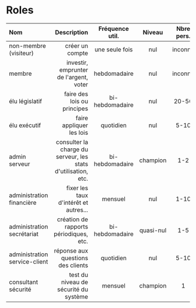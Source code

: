 # Roles

| Nom         | Description | Fréquence util. | Niveau | Nbre pers. |
|:------------|------------:|:--------------:|:-:|:-:|
| non-membre (visiteur) | créer un compte | une seule fois | nul | inconnu |
| membre | investir, emprunter de l'argent, voter | hebdomadaire | nul | inconnu |
| élu législatif | faire des lois ou principes | bi-hebdomadaire | nul | 20-50 |
| élu exécutif | faire appliquer les lois | quotidien | nul | 5-10 |
| admin serveur | consulter la charge du serveur, les stats d'utilisation, etc. | bi-hebdomadaire | champion | 1-2 |
| administration financière | fixer les taux d'intérêt et autres... | mensuel | nul | 1-10 |
| administration secrétariat | création de rapports périodiques, etc. | bi-hebdomadaire | quasi-nul | 1-5 |
| administration service-client | réponse aux questions des clients | quotidien | nul | 5-10 |
| consultant sécurité | test du niveau de sécurité du système | mensuel | champion | 1 |
